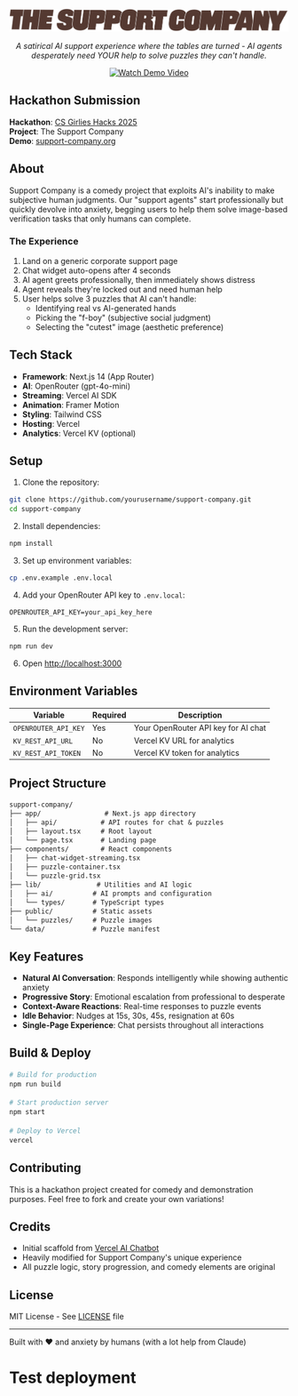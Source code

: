 <p align="center">
  <img src="public/desktoplogo.png" alt="Support Company" width="700" />
</p>

<p align="center">
  <em>A satirical AI support experience where the tables are turned - AI agents desperately need YOUR help to solve puzzles they can't handle.</em>
</p>

<p align="center">
  <a href="https://vimeo.com/1104956440">
    <img src="https://img.shields.io/badge/▶%20Watch%20Demo%20Video-00adef?style=for-the-badge&logo=vimeo&logoColor=white" alt="Watch Demo Video" height="40" />
  </a>
</p>

## Hackathon Submission

**Hackathon**: [CS Girlies Hacks 2025](https://csgirlies.devpost.com)  
**Project**: The Support Company  
**Demo**: [support-company.org](https://support-company.org)

## About

Support Company is a comedy project that exploits AI's inability to make subjective human judgments. Our "support agents" start professionally but quickly devolve into anxiety, begging users to help them solve image-based verification tasks that only humans can complete.

### The Experience
1. Land on a generic corporate support page
2. Chat widget auto-opens after 4 seconds
3. AI agent greets professionally, then immediately shows distress
4. Agent reveals they're locked out and need human help
5. User helps solve 3 puzzles that AI can't handle:
   - Identifying real vs AI-generated hands
   - Picking the "f-boy" (subjective social judgment)
   - Selecting the "cutest" image (aesthetic preference)

## Tech Stack

- **Framework**: Next.js 14 (App Router)
- **AI**: OpenRouter (gpt-4o-mini)
- **Streaming**: Vercel AI SDK
- **Animation**: Framer Motion
- **Styling**: Tailwind CSS
- **Hosting**: Vercel
- **Analytics**: Vercel KV (optional)

## Setup

1. Clone the repository:
```bash
git clone https://github.com/yourusername/support-company.git
cd support-company
```

2. Install dependencies:
```bash
npm install
```

3. Set up environment variables:
```bash
cp .env.example .env.local
```

4. Add your OpenRouter API key to `.env.local`:
```
OPENROUTER_API_KEY=your_api_key_here
```

5. Run the development server:
```bash
npm run dev
```

6. Open [http://localhost:3000](http://localhost:3000)

## Environment Variables

| Variable | Required | Description |
|----------|----------|-------------|
| `OPENROUTER_API_KEY` | Yes | Your OpenRouter API key for AI chat |
| `KV_REST_API_URL` | No | Vercel KV URL for analytics |
| `KV_REST_API_TOKEN` | No | Vercel KV token for analytics |

## Project Structure

```
support-company/
├── app/                # Next.js app directory
│   ├── api/           # API routes for chat & puzzles
│   ├── layout.tsx     # Root layout
│   └── page.tsx       # Landing page
├── components/        # React components
│   ├── chat-widget-streaming.tsx
│   ├── puzzle-container.tsx
│   └── puzzle-grid.tsx
├── lib/              # Utilities and AI logic
│   ├── ai/          # AI prompts and configuration
│   └── types/       # TypeScript types
├── public/          # Static assets
│   └── puzzles/     # Puzzle images
└── data/            # Puzzle manifest
```

## Key Features

- **Natural AI Conversation**: Responds intelligently while showing authentic anxiety
- **Progressive Story**: Emotional escalation from professional to desperate
- **Context-Aware Reactions**: Real-time responses to puzzle events
- **Idle Behavior**: Nudges at 15s, 30s, 45s, resignation at 60s
- **Single-Page Experience**: Chat persists throughout all interactions

## Build & Deploy

```bash
# Build for production
npm run build

# Start production server
npm start

# Deploy to Vercel
vercel
```

## Contributing

This is a hackathon project created for comedy and demonstration purposes. Feel free to fork and create your own variations!

## Credits

- Initial scaffold from [Vercel AI Chatbot](https://github.com/vercel/ai-chatbot)
- Heavily modified for Support Company's unique experience
- All puzzle logic, story progression, and comedy elements are original

## License

MIT License - See [LICENSE](LICENSE) file

---

Built with ❤️ and anxiety by humans (with a lot help from Claude)
# Test deployment
